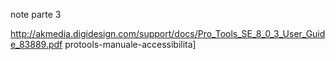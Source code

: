note parte 3
[^steimberg-sito-ufficiale]: https://www.steinberg.net/en/home.html

http://akmedia.digidesign.com/support/docs/Pro_Tools_SE_8_0_3_User_Guide_83889.pdf
protools-manuale-accessibilita]

[^github-link]: https://github.com/jcsteh/osara
[^garth-humphreys]: https://www.youtube.com/channel/UC-rL46RtrPdb_I3awd9eJow
[^youtube-ciechi]: https://www.youtube.com/channel/UC-rL46RtrPdb_I3awd9eJow
[^english-questions]: Versione in lingua originale
    - What **version of Windows** will be used? Is the **screen reader compatible** with the version of Windows to be used?
    - Are there **standard system configurations** with which the **screen reader does not work** (color schemes, common video cards, etc.)?
    - What **synthesizers are/are** not supported?
    - From among the **applications** that will likely be used, **are there some with which the screen reader does not work**, no matter the skill level of the user?
    - **How much "automatic" speech does the screen reader give when the user is performing standard Windows functions** such as selecting menu items or moving through items in dialog boxes? Can the amount of **speech be adjusted to suit the user's skill** level and preferences?
    - **How difficult** is it to **change** simple **standard features** such as voice rate or the choice of a reading key?
    - **What must the user do in order to make an unfriendly program work well enough to be usable?**
    - What **useful and unique features** does the screen reader have?
    - **What problems** does the screen reader add to Windows use? 
    - **Is the manual accessible and accurate**?
    - Is there a **tutorial** in a usable format?
	Link http://www.afb.org/info/assistive-technology/speech-systems/35consultato in data 11/01/2018]
[^link-installazione-mac]:  https://reaperaccessibility.com/index.php/CHAPTER_1:_Setting_Up_and_Getting_Started#1.2_Installing_REAPER_on_an_OS_X_Mac Consultato 2/01/2019]
[^link-download]: https://www.reaper.fm/download.php
http://reaproducer.com/index.php/rt002/
